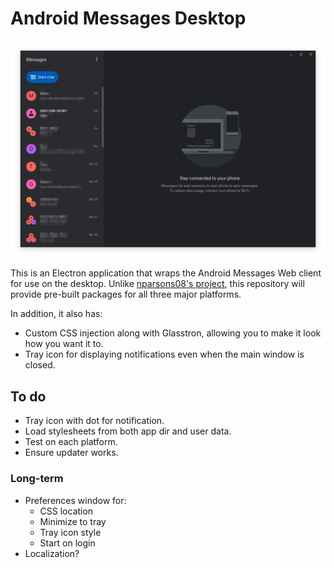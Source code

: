 # Android Messages Desktop

![mac light mode screenshot](screenshots/dark-default.png)

This is an Electron application that wraps the Android Messages Web client for use on the desktop. Unlike [nparsons08's project](https://github.com/nparsons08/android-messages), this repository will provide pre-built packages for all three major platforms.

In addition, it also has:
* Custom CSS injection along with Glasstron, allowing you to make it look how you want it to.
* Tray icon for displaying notifications even when the main window is closed.

## To do

* Tray icon with dot for notification.
* Load stylesheets from both app dir and user data.
* Test on each platform.
* Ensure updater works.

### Long-term

* Preferences window for:
	* CSS location
	* Minimize to tray
	* Tray icon style
	* Start on login
* Localization?
